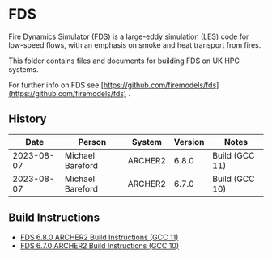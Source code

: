 FDS
===

Fire Dynamics Simulator (FDS) is a large-eddy simulation (LES) code for low-speed flows,
with an emphasis on smoke and heat transport from fires.

This folder contains files and documents for building FDS on UK HPC systems.

For further info on FDS see [https://github.com/firemodels/fds](https://github.com/firemodels/fds) .

History
-------

 Date | Person | System | Version | Notes
 ---- | ------ | ------ | ------- | -----
 2023-08-07 | Michael Bareford | ARCHER2 | 6.8.0 | Build (GCC 11)
 2023-08-07 | Michael Bareford | ARCHER2 | 6.7.0 | Build (GCC 10)

Build Instructions
------------------

* [FDS 6.8.0 ARCHER2 Build Instructions (GCC 11)](build_fds_6.8.0_archer2_gcc11.md)
* [FDS 6.7.0 ARCHER2 Build Instructions (GCC 10)](build_fds_6.7.0_archer2_gcc10.md)
